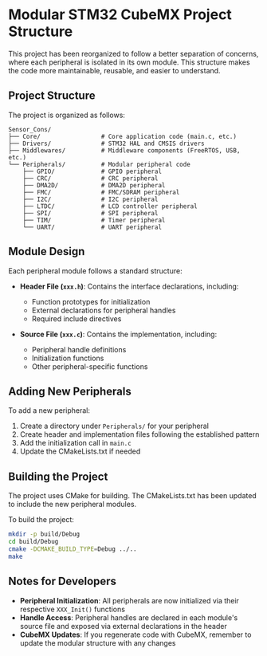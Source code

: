 # Modular STM32 CubeMX Project Structure

This project has been reorganized to follow a better separation of concerns, where each peripheral is isolated in its own module. This structure makes the code more maintainable, reusable, and easier to understand.

## Project Structure

The project is organized as follows:

```
Sensor_Cons/
├── Core/                 # Core application code (main.c, etc.)
├── Drivers/              # STM32 HAL and CMSIS drivers
├── Middlewares/          # Middleware components (FreeRTOS, USB, etc.)
└── Peripherals/          # Modular peripheral code
    ├── GPIO/             # GPIO peripheral
    ├── CRC/              # CRC peripheral
    ├── DMA2D/            # DMA2D peripheral
    ├── FMC/              # FMC/SDRAM peripheral
    ├── I2C/              # I2C peripheral
    ├── LTDC/             # LCD controller peripheral
    ├── SPI/              # SPI peripheral
    ├── TIM/              # Timer peripheral
    └── UART/             # UART peripheral
```

## Module Design

Each peripheral module follows a standard structure:

- **Header File (`xxx.h`)**: Contains the interface declarations, including:
  - Function prototypes for initialization
  - External declarations for peripheral handles
  - Required include directives

- **Source File (`xxx.c`)**: Contains the implementation, including:
  - Peripheral handle definitions
  - Initialization functions
  - Other peripheral-specific functions

## Adding New Peripherals

To add a new peripheral:

1. Create a directory under `Peripherals/` for your peripheral
2. Create header and implementation files following the established pattern
3. Add the initialization call in `main.c`
4. Update the CMakeLists.txt if needed

## Building the Project

The project uses CMake for building. The CMakeLists.txt has been updated to include the new peripheral modules.

To build the project:

```bash
mkdir -p build/Debug
cd build/Debug
cmake -DCMAKE_BUILD_TYPE=Debug ../..
make
```

## Notes for Developers

- **Peripheral Initialization**: All peripherals are now initialized via their respective `XXX_Init()` functions
- **Handle Access**: Peripheral handles are declared in each module's source file and exposed via external declarations in the header
- **CubeMX Updates**: If you regenerate code with CubeMX, remember to update the modular structure with any changes
